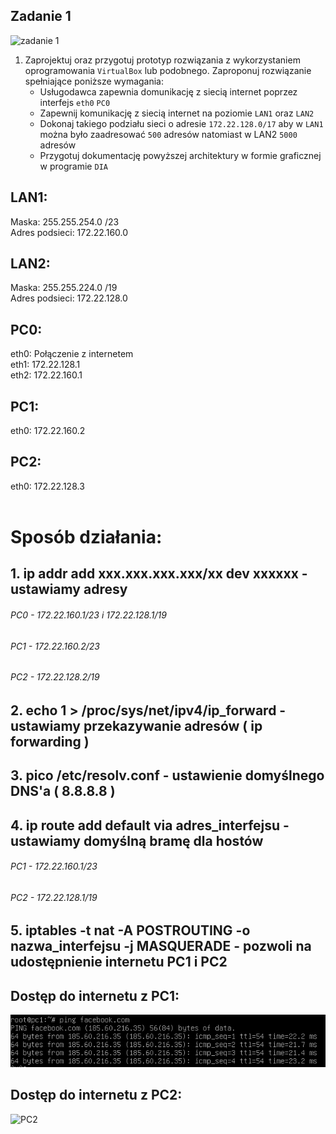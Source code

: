 Zadanie 1
---------

![zadanie 1](zadanie-1.svg)

1. Zaprojektuj oraz przygotuj prototyp rozwiązania z wykorzystaniem oprogramowania ``VirtualBox`` lub podobnego. 
Zaproponuj rozwiązanie spełniające poniższe wymagania:
   * Usługodawca zapewnia domunikację z siecią internet poprzez interfejs ``eth0`` ``PC0``
   * Zapewnij komunikację z siecią internet na poziomie ``LAN1`` oraz ``LAN2``
   * Dokonaj takiego podziału sieci o adresie ``172.22.128.0/17`` aby w ``LAN1`` można było zaadresować ``500`` adresów natomiast w LAN2 ``5000`` adresów    
   * Przygotuj dokumentację powyższej architektury w formie graficznej w programie ``DIA``
 
 
 ## LAN1:
 
 Maska: 255.255.254.0 /23 <br>
 Adres podsieci: 172.22.160.0
 
 ## LAN2:

 Maska: 255.255.224.0 /19<br>
 Adres podsieci: 172.22.128.0
 
## PC0:
 
 eth0: Połączenie z internetem<br>
 eth1: 172.22.128.1<br>
 eth2: 172.22.160.1
 
 ## PC1:

 eth0: 172.22.160.2<br>
 
## PC2:
 
 eth0: 172.22.128.3<br><br>
 
 # Sposób działania:
 
 ## 1. ip addr add xxx.xxx.xxx.xxx/xx dev xxxxxx - ustawiamy adresy <br> 
 ###### PC0 - 172.22.160.1/23 i 172.22.128.1/19 <br> 
 ###### PC1 - 172.22.160.2/23<br> 
 ###### PC2 - 172.22.128.2/19<br>
 
 ## 2. echo 1 > /proc/sys/net/ipv4/ip_forward - ustawiamy przekazywanie adresów ( ip forwarding )
 
 ## 3. pico /etc/resolv.conf - ustawienie domyślnego DNS'a ( 8.8.8.8 )
 
 ## 4. ip route add default via adres_interfejsu - ustawiamy domyślną bramę dla hostów
 ###### PC1 - 172.22.160.1/23
 ###### PC2 - 172.22.128.1/19
 
 ## 5. iptables -t nat -A POSTROUTING -o nazwa_interfejsu -j MASQUERADE - pozwoli na udostępnienie internetu PC1 i PC2
 
 ## Dostęp do internetu z PC1:
 ![PC1](pc1.PNG)<br>
 
  ## Dostęp do internetu z PC2:
 
 ![PC2](pc2.PNG)
